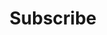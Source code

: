 ---
title: "Subscribe"
layout: "subscribe"
url: "/subscribe"
summary: "Subscribe to ${bovem} newsletter"
---